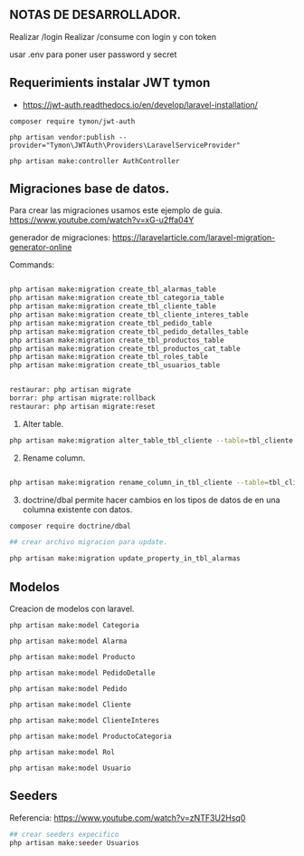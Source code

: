 ## NOTAS DE DESARROLLADOR.

Realizar /login
Realizar /consume con login y con token

usar .env para poner user password y secret


## Requerimients instalar JWT tymon

- https://jwt-auth.readthedocs.io/en/develop/laravel-installation/
``` 
composer require tymon/jwt-auth

php artisan vendor:publish --provider="Tymon\JWTAuth\Providers\LaravelServiceProvider"

php artisan make:controller AuthController
```

## Migraciones base de datos.


Para crear las migraciones usamos este ejemplo de guia. 
https://www.youtube.com/watch?v=xG-u2ffa04Y

generador de migraciones: https://laravelarticle.com/laravel-migration-generator-online

Commands:
```bash

php artisan make:migration create_tbl_alarmas_table 
php artisan make:migration create_tbl_categoria_table
php artisan make:migration create_tbl_cliente_table
php artisan make:migration create_tbl_cliente_interes_table
php artisan make:migration create_tbl_pedido_table
php artisan make:migration create_tbl_pedido_detalles_table
php artisan make:migration create_tbl_productos_table
php artisan make:migration create_tbl_productos_cat_table
php artisan make:migration create_tbl_roles_table 
php artisan make:migration create_tbl_usuarios_table


restaurar: php artisan migrate
borrar: php artisan migrate:rollback
restaurar: php artisan migrate:reset

```

1. Alter table.
```bash
php artisan make:migration alter_table_tbl_cliente --table=tbl_cliente

```

2. Rename column.

```bash

php artisan make:migration rename_column_in_tbl_cliente --table=tbl_cliente

```

3. doctrine/dbal permite hacer cambios en los tipos de datos de en una columna existente con datos.

```bash
composer require doctrine/dbal

## crear archivo migracion para update.

php artisan make:migration update_property_in_tbl_alarmas
```

## Modelos 

Creacion de modelos con laravel.
```
php artisan make:model Categoria

php artisan make:model Alarma

php artisan make:model Producto 

php artisan make:model PedidoDetalle

php artisan make:model Pedido

php artisan make:model Cliente

php artisan make:model ClienteInteres

php artisan make:model ProductoCategoria 

php artisan make:model Rol

php artisan make:model Usuario
```

## Seeders

Referencia: https://www.youtube.com/watch?v=zNTF3U2Hsq0

```bash
## crear seeders expecifico
php artisan make:seeder Usuarios


```